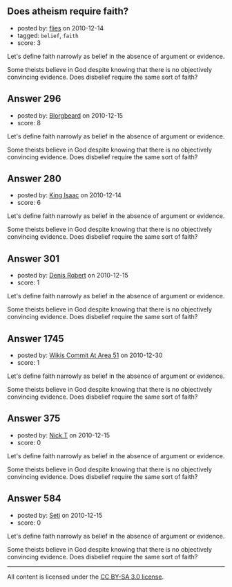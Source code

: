 ## Does atheism require faith?

- posted by: [flies](https://stackexchange.com/users/-1/183-flies) on 2010-12-14
- tagged: `belief`, `faith`
- score: 3

Let's define faith narrowly as belief in the absence of argument or evidence.

Some theists believe in God despite knowing that there is no objectively convincing evidence.  Does disbelief require the same sort of faith?


## Answer 296

- posted by: [Blorgbeard](https://stackexchange.com/users/-1/45-blorgbeard) on 2010-12-15
- score: 8

Let's define faith narrowly as belief in the absence of argument or evidence.

Some theists believe in God despite knowing that there is no objectively convincing evidence.  Does disbelief require the same sort of faith?


## Answer 280

- posted by: [King Isaac](https://stackexchange.com/users/-1/31-king-isaac) on 2010-12-14
- score: 6

Let's define faith narrowly as belief in the absence of argument or evidence.

Some theists believe in God despite knowing that there is no objectively convincing evidence.  Does disbelief require the same sort of faith?


## Answer 301

- posted by: [Denis Robert](https://stackexchange.com/users/-1/122-denis-robert) on 2010-12-15
- score: 1

Let's define faith narrowly as belief in the absence of argument or evidence.

Some theists believe in God despite knowing that there is no objectively convincing evidence.  Does disbelief require the same sort of faith?


## Answer 1745

- posted by: [Wikis Commit At Area 51](https://stackexchange.com/users/-1/638-wikis-commit-at-area-51) on 2010-12-30
- score: 1

Let's define faith narrowly as belief in the absence of argument or evidence.

Some theists believe in God despite knowing that there is no objectively convincing evidence.  Does disbelief require the same sort of faith?


## Answer 375

- posted by: [Nick T](https://stackexchange.com/users/-1/11-nick-t) on 2010-12-15
- score: 0

Let's define faith narrowly as belief in the absence of argument or evidence.

Some theists believe in God despite knowing that there is no objectively convincing evidence.  Does disbelief require the same sort of faith?


## Answer 584

- posted by: [Seti](https://stackexchange.com/users/-1/247-seti) on 2010-12-15
- score: 0

Let's define faith narrowly as belief in the absence of argument or evidence.

Some theists believe in God despite knowing that there is no objectively convincing evidence.  Does disbelief require the same sort of faith?



---

All content is licensed under the [CC BY-SA 3.0 license](https://creativecommons.org/licenses/by-sa/3.0/).
